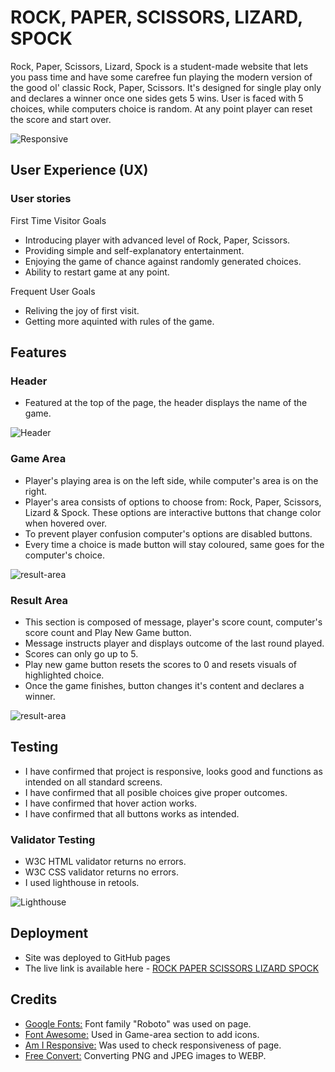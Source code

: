 # ROCK, PAPER, SCISSORS, LIZARD, SPOCK

Rock, Paper, Scissors, Lizard, Spock is a student-made website that lets you pass time and have some carefree fun playing the modern version of the good ol' classic Rock, Paper, Scissors. It's designed for single play only and declares a winner once one sides gets 5 wins. User is faced with 5 choices, while computers choice is random. At any point player can reset the score and start over.


![Responsive](assets/images/readme_ss/am_i_responsive.webp)

## User Experience (UX)

### User stories

First Time Visitor Goals

- Introducing player with advanced level of Rock, Paper, Scissors.
- Providing simple and self-explanatory entertainment.
- Enjoying the game of chance against randomly generated choices.
- Ability to restart game at any point.

Frequent User Goals

- Reliving the joy of first visit.
- Getting more aquinted with rules of the game.

## Features

### Header

- Featured at the top of the page, the header displays the name of the game.

![Header](assets/images/readme_ss/header.webp)

### Game Area

- Player's playing area is on the left side, while computer's area is on the right.
- Player's area consists of options to choose from: Rock, Paper, Scissors, Lizard & Spock. These options are interactive buttons that change color when hovered over.
- To prevent player confusion computer's options are disabled buttons.
- Every time a choice is made button will stay coloured, same goes for the computer's choice.

![result-area](assets/images/readme_ss/dub-explore.webp)

### Result Area

- This section is composed of message, player's score count, computer's score count and Play New Game button.
- Message instructs player and displays outcome of the last round played.
- Scores can only go up to 5.
- Play new game button resets the scores to 0 and resets visuals of highlighted choice.
- Once the game finishes, button changes it's content and declares a winner.
  
![result-area](assets/images/readme_ss/dub-explore.webp)

## Testing

- I have confirmed that project is responsive, looks good and functions as intended on all standard screens.
- I have confirmed that all posible choices give proper outcomes.
- I have confirmed that hover action works.
- I have confirmed that all buttons works as intended.

### Validator Testing

- W3C HTML validator returns no errors.
- W3C CSS validator returns no errors.
- I used lighthouse in retools.

![Lighthouse](assets/images/readme_ss/lighthouse.webp)

## Deployment

- Site was deployed to GitHub pages
- The live link is available here - [ROCK PAPER SCISSORS LIZARD SPOCK](https://staman1702.github.io/javascript_portfolio_project/)

## Credits

- [Google Fonts:](https://fonts.google.com/) Font family "Roboto" was used on page.
- [Font Awesome:](https://fontawesome.com/) Used in Game-area section to add icons.
- [Am I Responsive:](http://ami.responsivedesign.is) Was used to check responsiveness of page.
- [Free Convert:](https://www.freeconvert.com/) Converting PNG and JPEG images to WEBP.
